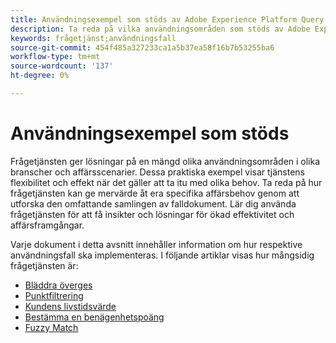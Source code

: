 ```yaml
---
title: Användningsexempel som stöds av Adobe Experience Platform Query Service
description: Ta reda på vilka användningsområden som stöds av Adobe Experience Platform Query Service.
keywords: frågetjänst;användningsfall
source-git-commit: 454f485a327233ca1a5b37ea58f16b7b53255ba6
workflow-type: tm+mt
source-wordcount: '137'
ht-degree: 0%

---
```


# Användningsexempel som stöds

Frågetjänsten ger lösningar på en mängd olika användningsområden i olika branscher och affärsscenarier. Dessa praktiska exempel visar tjänstens flexibilitet och effekt när det gäller att ta itu med olika behov. Ta reda på hur frågetjänsten kan ge mervärde åt era specifika affärsbehov genom att utforska den omfattande samlingen av falldokument. Lär dig använda frågetjänsten för att få insikter och lösningar för ökad effektivitet och affärsframgångar.

Varje dokument i detta avsnitt innehåller information om hur respektive användningsfall ska implementeras. I följande artiklar visas hur mångsidig frågetjänsten är:

- [Bläddra överges](./abandoned-browse.md)
- [Punktfiltrering](./bot-filtering.md)
- [Kundens livstidsvärde](./customer-lifetime-value.md)
- [Bestämma en benägenhetspoäng](./propensity-score.md)
- [Fuzzy Match](./fuzzy-match.md)

